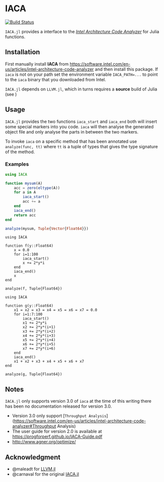# IACA
[![Build Status](https://travis-ci.org/vchuravy/IACA.jl.svg?branch=master)](https://travis-ci.org/vchuravy/IACA.jl)

`IACA.jl` provides a interface to the [*Intel Architecture Code Analyzer*](https://software.intel.com/en-us/articles/intel-architecture-code-analyzer) for Julia functions.

## Installation 
First manually install **IACA** from https://software.intel.com/en-us/articles/intel-architecture-code-analyzer and then install this package.
If `iaca` is not on your path set the environment variable `IACA_PATH=...` to point to the `iaca` binary that you downloaded from Intel.

`IACA.jl` depends on `LLVM.jl`, which in turns requires a **source** build of Julia (see )

## Usage

`IACA.jl` provides the two functions `iaca_start` and `iaca_end`  both will insert some special markers into you code.
`iaca` will then analyse the generated object file and only analyse the parts in between the two markers.

To invoke `iaca` on a specific method that has been annotated use `analyze(func, tt)` where `tt` is a tuple of types that gives the type signature of the method.

### Examples

```julia
using IACA

function mysum(A)
    acc = zero(eltype(A))
    for a in A
        iaca_start()
        acc += a
    end
    iaca_end()
    return acc
end

analyze(mysum, Tuple{Vector{Float64}})
```

```
using IACA

function f(y::Float64)
    x = 0.0
    for i=1:100
        iaca_start()
        x += 2*y*i
    end
    iaca_end()
    x
end

analyze(f, Tuple{Float64})
```

```
using IACA

function g(y::Float64)
    x1 = x2 = x3 = x4 = x5 = x6 = x7 = 0.0
    for i=1:7:100
        iaca_start()
        x1 += 2*y*i
        x2 += 2*y*(i+1)
        x3 += 2*y*(i+2)
        x4 += 2*y*(i+3)
        x5 += 2*y*(i+4)
        x6 += 2*y*(i+5)
        x7 += 2*y*(i+6)
    end
    iaca_end()
    x1 + x2 + x3 + x4 + x5 + x6 + x7
end

analyze(g, Tuple{Float64})
```

## Notes
`IACA.jl` only supports version 3.0 of `iaca` at the time of this writing there has been no documentation released for version 3.0.

- Version 3.0 only support [`Throughput Analysis`](https://software.intel.com/en-us/articles/intel-architecture-code-analyzer#Throughput Analysis)
- The user guide for version 2.0 is available at https://progforperf.github.io/IACA-Guide.pdf
- http://www.agner.org/optimize/

## Acknowledgment
- @maleadt for [LLVM.jl](https://github.com/maleadt/LLVM.jl)
- @carnaval for the original [IACA.jl](https://github.com/carnaval/IACA.jl)
